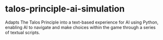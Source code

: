 # talos-principle-ai-simulation
Adapts The Talos Principle into a text-based experience for AI using Python, enabling AI to navigate and make choices within the game through a series of textual scripts.
